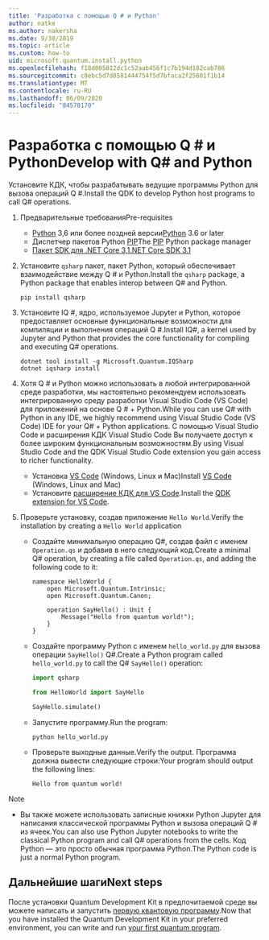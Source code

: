 ```yaml
---
title: 'Разработка с помощью Q # и Python'
author: natke
ms.author: nakersha
ms.date: 9/30/2019
ms.topic: article
ms.custom: how-to
uid: microsoft.quantum.install.python
ms.openlocfilehash: f18d005012dc1c52aab456f1c7b194d182cab786
ms.sourcegitcommit: c8ebc5d7d8581444754f5d7bfaca2f25601f1b14
ms.translationtype: MT
ms.contentlocale: ru-RU
ms.lasthandoff: 06/09/2020
ms.locfileid: "84578170"
---
```

# <a name="develop-with-q-and-python"></a><span data-ttu-id="384e3-102">Разработка с помощью Q # и Python</span><span class="sxs-lookup"><span data-stu-id="384e3-102">Develop with Q# and Python</span></span>

<span data-ttu-id="384e3-103">Установите КДК, чтобы разрабатывать ведущие программы Python для вызова операций Q #.</span><span class="sxs-lookup"><span data-stu-id="384e3-103">Install the QDK to develop Python host programs to call Q# operations.</span></span>

1. <span data-ttu-id="384e3-104">Предварительные требования</span><span class="sxs-lookup"><span data-stu-id="384e3-104">Pre-requisites</span></span>

    - <span data-ttu-id="384e3-105">[Python](https://www.python.org/downloads/) 3,6 или более поздней версии</span><span class="sxs-lookup"><span data-stu-id="384e3-105">[Python](https://www.python.org/downloads/) 3.6 or later</span></span>
    - <span data-ttu-id="384e3-106">Диспетчер пакетов Python [PIP](https://pip.pypa.io/en/stable/installing)</span><span class="sxs-lookup"><span data-stu-id="384e3-106">The [PIP](https://pip.pypa.io/en/stable/installing) Python package manager</span></span>
    - [<span data-ttu-id="384e3-107">Пакет SDK для .NET Core 3,1</span><span class="sxs-lookup"><span data-stu-id="384e3-107">.NET Core SDK 3.1</span></span>](https://dotnet.microsoft.com/download/dotnet-core/3.1)


1. <span data-ttu-id="384e3-108">Установите `qsharp` пакет, пакет Python, который обеспечивает взаимодействие между Q # и Python.</span><span class="sxs-lookup"><span data-stu-id="384e3-108">Install the `qsharp` package, a Python package that enables interop between Q# and Python.</span></span>

    ```
    pip install qsharp
    ```

1. <span data-ttu-id="384e3-109">Установите IQ #, ядро, используемое Jupyter и Python, которое предоставляет основные функциональные возможности для компиляции и выполнения операций Q #.</span><span class="sxs-lookup"><span data-stu-id="384e3-109">Install IQ#, a kernel used by Jupyter and Python that provides the core functionality for compiling and executing Q# operations.</span></span>

    ```dotnetcli
    dotnet tool install -g Microsoft.Quantum.IQSharp
    dotnet iqsharp install
    ```
  
1. <span data-ttu-id="384e3-110">Хотя Q # и Python можно использовать в любой интегрированной среде разработки, мы настоятельно рекомендуем использовать интегрированную среду разработки Visual Studio Code (VS Code) для приложений на основе Q # + Python.</span><span class="sxs-lookup"><span data-stu-id="384e3-110">While you can use Q# with Python in any IDE, we highly recommend using Visual Studio Code (VS Code) IDE for your Q# + Python applications.</span></span> <span data-ttu-id="384e3-111">С помощью Visual Studio Code и расширения КДК Visual Studio Code Вы получаете доступ к более широким функциональным возможностям.</span><span class="sxs-lookup"><span data-stu-id="384e3-111">By using Visual Studio Code and the QDK Visual Studio Code extension you gain access to richer functionality.</span></span>

    - <span data-ttu-id="384e3-112">Установка [VS Code](https://code.visualstudio.com/download) (Windows, Linux и Mac)</span><span class="sxs-lookup"><span data-stu-id="384e3-112">Install [VS Code](https://code.visualstudio.com/download) (Windows, Linux and Mac)</span></span>
    - <span data-ttu-id="384e3-113">Установите [расширение КДК для VS Code](https://marketplace.visualstudio.com/items?itemName=quantum.quantum-devkit-vscode).</span><span class="sxs-lookup"><span data-stu-id="384e3-113">Install the [QDK extension for VS Code](https://marketplace.visualstudio.com/items?itemName=quantum.quantum-devkit-vscode).</span></span>

1. <span data-ttu-id="384e3-114">Проверьте установку, создав приложение `Hello World`.</span><span class="sxs-lookup"><span data-stu-id="384e3-114">Verify the installation by creating a `Hello World` application</span></span>

    - <span data-ttu-id="384e3-115">Создайте минимальную операцию Q#, создав файл с именем `Operation.qs` и добавив в него следующий код.</span><span class="sxs-lookup"><span data-stu-id="384e3-115">Create a minimal Q# operation, by creating a file called `Operation.qs`, and adding the following code to it:</span></span>

        ```qsharp
        namespace HelloWorld {
            open Microsoft.Quantum.Intrinsic;
            open Microsoft.Quantum.Canon;

            operation SayHello() : Unit {
                Message("Hello from quantum world!");
            }
        }
        ```

    - <span data-ttu-id="384e3-116">Создайте программу Python с именем `hello_world.py` для вызова операции `SayHello()` Q#.</span><span class="sxs-lookup"><span data-stu-id="384e3-116">Create a Python program called `hello_world.py` to call the Q# `SayHello()` operation:</span></span>

        ```python
        import qsharp

        from HelloWorld import SayHello

        SayHello.simulate()
        ```

    - <span data-ttu-id="384e3-117">Запустите программу.</span><span class="sxs-lookup"><span data-stu-id="384e3-117">Run the program:</span></span>

        ```
        python hello_world.py
        ```

    - <span data-ttu-id="384e3-118">Проверьте выходные данные.</span><span class="sxs-lookup"><span data-stu-id="384e3-118">Verify the output.</span></span> <span data-ttu-id="384e3-119">Программа должна вывести следующие строки:</span><span class="sxs-lookup"><span data-stu-id="384e3-119">Your program should output the following lines:</span></span>

        ```
        Hello from quantum world!
        ```


> [!NOTE]
> * <span data-ttu-id="384e3-120">Вы также можете использовать записные книжки Python Jupyter для написания классической программы Python и вызова операций Q # из ячеек.</span><span class="sxs-lookup"><span data-stu-id="384e3-120">You can also use Python Jupyter notebooks to write the classical Python program and call Q# operations from the cells.</span></span> <span data-ttu-id="384e3-121">Код Python — это просто обычная программа Python.</span><span class="sxs-lookup"><span data-stu-id="384e3-121">The Python code is just a normal Python program.</span></span>

## <a name="next-steps"></a><span data-ttu-id="384e3-122">Дальнейшие шаги</span><span class="sxs-lookup"><span data-stu-id="384e3-122">Next steps</span></span>

<span data-ttu-id="384e3-123">После установки Quantum Development Kit в предпочитаемой среде вы можете написать и запустить [первую квантовую программу](xref:microsoft.quantum.quickstarts.qrng).</span><span class="sxs-lookup"><span data-stu-id="384e3-123">Now that you have installed the Quantum Development Kit in your preferred environment, you can write and run [your first quantum program](xref:microsoft.quantum.quickstarts.qrng).</span></span>
